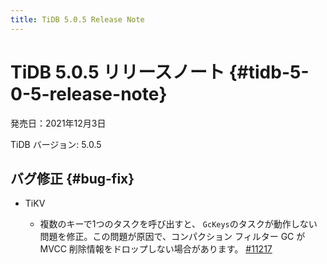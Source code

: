 ```yaml
---
title: TiDB 5.0.5 Release Note
---
```


# TiDB 5.0.5 リリースノート {#tidb-5-0-5-release-note}

発売日：2021年12月3日

TiDB バージョン: 5.0.5

## バグ修正 {#bug-fix}

-   TiKV

    -   複数のキーで1つのタスクを呼び出すと、 `GcKeys`のタスクが動作しない問題を修正。この問題が原因で、コンパクション フィルター GC が MVCC 削除情報をドロップしない場合があります。 [#11217](https://github.com/tikv/tikv/issues/11217)
